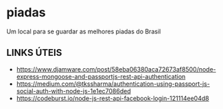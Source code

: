 # piadas
Um local para se guardar as melhores piadas do Brasil

## LINKS ÚTEIS

- https://www.djamware.com/post/58eba06380aca72673af8500/node-express-mongoose-and-passportjs-rest-api-authentication
- https://medium.com/@tkssharma/authentication-using-passport-js-social-auth-with-node-js-1e1ec7086ded
- https://codeburst.io/node-js-rest-api-facebook-login-121114ee04d8
  